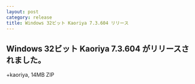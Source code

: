 ```yaml
---
layout: post
category: release
title: Windows 32ビット Kaoriya 7.3.604 リリース
---
```


Windows 32ビット Kaoriya 7.3.604 がリリースされました。
-------------------------------------------------------

+kaoriya, 14MB ZIP
